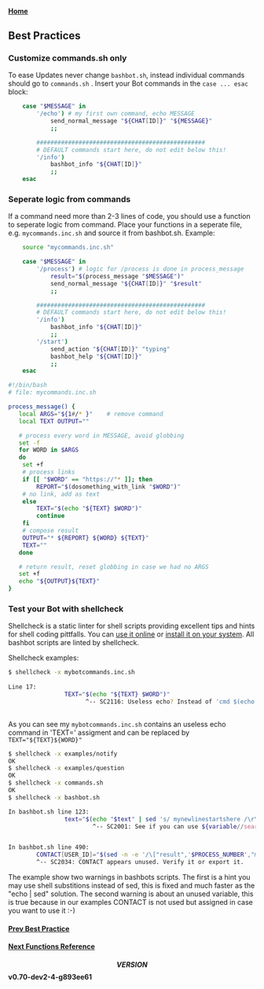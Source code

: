 #### [Home](../README.md)
## Best Practices

### Customize commands.sh only

To ease Updates never change ```bashbot.sh```, instead individual commands should go to  ```commands.sh``` .  Insert your Bot commands in the ```case ... esac``` block:
```bash
	case "$MESSAGE" in
		'/echo') # my first own command, echo MESSAGE
			send_normal_message "${CHAT[ID]}" "${MESSAGE}"
			;;

		################################################
		# DEFAULT commands start here, do not edit below this!
		'/info')
			bashbot_info "${CHAT[ID]}"
			;;
	esac
```

### Seperate logic from commands

If a command need more than 2-3 lines of code, you should use a function to seperate logic from command. Place your functions in a seperate file, e.g. ```mycommands.inc.sh``` and source it from bashbot.sh. Example:
```bash
	source "mycommands.inc.sh"

	case "$MESSAGE" in
		'/process') # logic for /process is done in process_message 
			result="$(process_message "$MESSAGE")"
			send_normal_message "${CHAT[ID]}" "$result" 
			;;

		################################################
		# DEFAULT commands start here, do not edit below this!
		'/info')
			bashbot_info "${CHAT[ID]}"
			;;
		'/start')
			send_action "${CHAT[ID]}" "typing"
			bashbot_help "${CHAT[ID]}"
			;;
	esac
```
```bash
#!/bin/bash
# file: mycommands.inc.sh

process_message() {
   local ARGS="${1#/* }"	# remove command 
   local TEXT OUTPUT=""

   # process every word in MESSAGE, avoid globbing
   set -f
   for WORD in $ARGS
   do
	set +f
	# process links 
	if [[ "$WORD" == "https://"* ]]; then
		REPORT="$(dosomething_with_link "$WORD")"
	# no link, add as text
	else
		TEXT="$(echo "${TEXT} $WORD")"
		continue
	fi
	# compose result
	OUTPUT="* ${REPORT} ${WORD} ${TEXT}"
	TEXT=""
   done

   # return result, reset globbing in case we had no ARGS
   set +f
   echo "${OUTPUT}${TEXT}"
}

```

### Test your Bot with shellcheck
Shellcheck is a static linter for shell scripts providing excellent tips and hints for shell coding pittfalls. You can [use it online](https://www.shellcheck.net/) or [install it on your system](https://github.com/koalaman/shellcheck#installing).
All bashbot scripts are linted by shellcheck.

Shellcheck examples:
```bash
$ shellcheck -x mybotcommands.inc.sh
 
Line 17:
                TEXT="$(echo "${TEXT} $WORD")"
                      ^-- SC2116: Useless echo? Instead of 'cmd $(echo foo)', just use 'cmd foo'.
 
```
As you can see my ```mybotcommands.inc.sh``` contains an useless echo command in 'TEXT=' assigment and can be replaced by ```TEXT="${TEXT}${WORD}"```
```bash
$ shellcheck -x examples/notify
OK
$ shellcheck -x examples/question
OK
$ shellcheck -x commands.sh
OK
$ shellcheck -x bashbot.sh

In bashbot.sh line 123:
                text="$(echo "$text" | sed 's/ mynewlinestartshere /\r\n/g')" # hack for linebreaks in startproc scripts
                        ^-- SC2001: See if you can use ${variable//search/replace} instead.


In bashbot.sh line 490:
        CONTACT[USER_ID]="$(sed -n -e '/\["result",'$PROCESS_NUMBER',"message","contact","user_id"\]/  s/.*\][ \t]"\(.*\)"$/\1/p' <"$TMP")"
        ^-- SC2034: CONTACT appears unused. Verify it or export it.
```
The example show two warnings in bashbots scripts. The first is a hint you may use shell substitions instead of sed, this is fixed and much faster as the "echo | sed" solution.
The second warning is about an unused variable, this is true because in our examples CONTACT is not used but assigned in case you want to use it :-)

#### [Prev Best Practice](5_practice.md)
#### [Next Functions Reference](6_reference.md)

#### $$VERSION$$ v0.70-dev2-4-g893ee61

